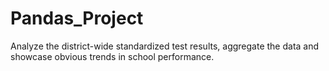 # Pandas_Project

Analyze the district-wide standardized test results, aggregate the data and showcase obvious trends in school performance.

